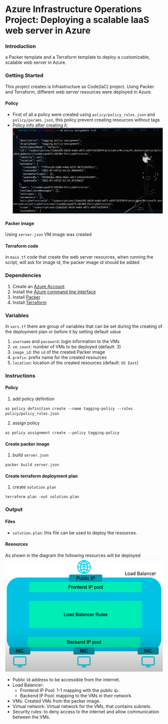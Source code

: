 # Azure Infrastructure Operations Project: Deploying a scalable IaaS web server in Azure

### Introduction

a Packer template and a Terraform template to deploy a customizable, scalable web server in Azure.

### Getting Started

This project creates is Infrastructure as Code(IaC) project. Using Packer and Terraform, different web server resources were deployed in Azure.

#### Policy

-   First of all a policy were created using `policy/policy_rules.json` and `policy/params.json`, this policy prevent creating resources without tags
-   Policy info after creating it:
    ![policy](./images/policy_screenshot.png)

#### Packer image

Using `server.json` VM image was created

#### Terraform code

in `main.tf` code that create the web server resources, when running the script, will ask for image id, the packer image id should be added

### Dependencies

1. Create an [Azure Account](https://portal.azure.com)
2. Install the [Azure command line interface](https://docs.microsoft.com/en-us/cli/azure/install-azure-cli?view=azure-cli-latest)
3. Install [Packer](https://www.packer.io/downloads)
4. Install [Terraform](https://www.terraform.io/downloads.html)

### Variables

In `vars.tf` there are group of variables that can be set during the creating of the deployment plan or before it by setting default value

1. `username` and `password`: login information to the VMs
2. `vm_count`: number of VMs to be deployed (default: 3)
3. `image_id`: the `id` of the created Packer image
4. `prefix`: prefix name for the created resources
5. `location`: location of the created resources (default: `US East`)

### Instructions

#### Policy

1. add policy definition

```
az policy definition create --name tagging-policy --rules policy/policy_rules.json
```

2. assign policy

```
az policy assignment create --policy tagging-policy
```

#### Create packer image

1. build `server.json`

```
packer build server.json
```

#### Create terraform deployment plan

1. create `solution.plan`

```
terraform plan -out solution.plan
```

### Output

#### Files

-   `solution.plan`: this file can be used to deploy the resources.

#### Resources

As shown in the diagram the following resources will be deployed
![Deployed-resources](./images/diagram.png)

-   Public id address to be accessible from the internet.
-   Load Balancer:
    -   Frontend IP Pool: 1-1 mapping with the public ip.
    -   Backend IP Pool: mapping to the VMs in their network.
-   VMs: Created VMs from the packer image.
-   Virtual network: Virtual network for the VMs, that contains subnets.
-   Security rules: to deny access to the internet and allow communication between the VMs.
